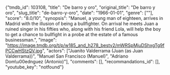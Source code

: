 {"tmdb_id": 103108, "title": "De barro y oro", "original_title": "De barro y oro", "slug_title": "de-barro-y-oro", "date": "1966-01-01", "genre": [""], "score": "8.0/10", "synopsis": "Manuel, a young man of eighteen, arrives in Madrid with the illusion of being a bullfighter. On arrival he meets Juan a ruined singer in his fifties who, along with his friend Lola, will help the boy to get a chance to bullfight in a probe at the estate of a famous businessman.", "image": "https://image.tmdb.org/t/p/w185_and_h278_bestv2/mWRSpMjuDShxgTg9fPCCwHStzQV.jpg", "actors": ["Juanito Valderrama (Juan (as Juan Valderrama))", "Manuel San Francisco (Manuel)", "Adriano Dom\u00ednguez (Antonio)"], "comments": [], "recommandations_id": [], "youtube_key": "notfound"}